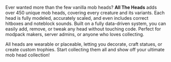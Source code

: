 Ever wanted more than the few vanilla mob heads? **All The Heads** adds over 450 unique mob heads, covering every creature and its variants. Each head is fully modeled, accurately scaled, and even includes correct hitboxes and noteblock sounds. Built on a fully data-driven system, you can easily add, remove, or tweak any head without touching code. Perfect for modpack makers, server admins, or anyone who loves collecting.  

All heads are wearable or placeable, letting you decorate, craft statues, or create custom trophies. Start collecting them all and show off your ultimate mob head collection!  
